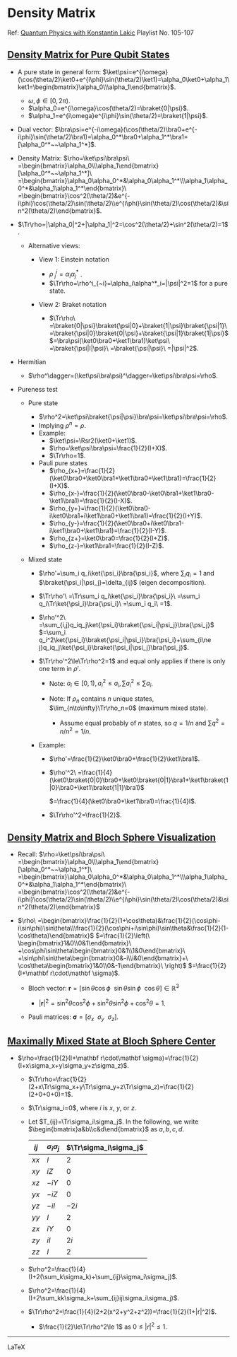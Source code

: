 # Density Matrix

Ref: [Quantum Physics with Konstantin Lakic](https://youtu.be/kqnMgQzjLmQ) Playlist No. 105-107

## [Density Matrix for Pure Qubit States](https://youtu.be/kqnMgQzjLmQ)

- A pure state in general form: $\ket\psi=e^{i\omega}(\cos(\theta/2)\ket0+e^{i\phi}\sin(\theta/2)\ket1)=\alpha_0\ket0+\alpha_1\ket1=\begin{bmatrix}\alpha_0\\\alpha_1\end{bmatrix}$.
  - $\omega,\phi\in[0,2\pi)$.
  - $\alpha_0=e^{i\omega}\cos(\theta/2)=\braket{0|\psi}$.
  - $\alpha_1=e^{i\omega}e^{i\phi}\sin(\theta/2)=\braket{1|\psi}$.

- Dual vector: $\bra\psi=e^{-i\omega}(\cos(\theta/2)\bra0+e^{-i\phi}\sin(\theta/2)\bra1)=\alpha_0^*\bra0+\alpha_1^*\bra1=[\alpha_0^*~~\alpha_1^*]$.

- Density Matrix: $\rho=\ket\psi\bra\psi\
  =\begin{bmatrix}\alpha_0\\\alpha_1\end{bmatrix}[\alpha_0^*~~\alpha_1^*]\
  =\begin{bmatrix}\alpha_0\alpha_0^*&\alpha_0\alpha_1^*\\\alpha_1\alpha_0^*&\alpha_1\alpha_1^*\end{bmatrix}\
  =\begin{bmatrix}\cos^2(\theta/2)&e^{-i\phi}\cos(\theta/2)\sin(\theta/2)\\e^{i\phi}\sin(\theta/2)\cos(\theta/2)&\sin^2(\theta/2)\end{bmatrix}$.

- $\Tr\rho=|\alpha_0|^2+|\alpha_1|^2=\cos^2(\theta/2)+\sin^2(\theta/2)=1$.

  - Alternative views:

    - View 1: Einstein notation
      - $\rho^i_{~j}=\alpha_i\alpha^*_j$ .
      - $\Tr\rho=\rho^i_{~i}=\alpha_i\alpha^*_i=|\psi|^2=1$ for a pure state.

    - View 2: Braket notation
      - $\Tr\rho\
        =\braket{0|\psi}\braket{\psi|0}+\braket{1|\psi}\braket{\psi|1}\
        =\braket{\psi|0}\braket{0|\psi}+\braket{\psi|1}\braket{1|\psi}$
        $=\bra\psi(\ket0\bra0+\ket1\bra1)\ket\psi\
        =\braket{\psi|I|\psi}\
        =\braket{\psi|\psi}\
        =|\psi|^2$.

- Hermitian

  - $\rho^\dagger=(\ket\psi\bra\psi)^\dagger=\ket\psi\bra\psi=\rho$.

- Pureness test

  - Pure state

    - $\rho^2=\ket\psi\braket{\psi|\psi}\bra\psi=\ket\psi\bra\psi=\rho$.
    - Implying $\rho^n=\rho$.
    - Example:
      - $\ket\psi=\Rsr2(\ket0+\ket1)$.
      - $\rho=\ket\psi\bra\psi=\frac{1}{2}(I+X)$.
      - $\Tr\rho=1$.
    - Pauli pure states
      - $\rho_{x+}=\frac{1}{2}(\ket0\bra0+\ket0\bra1+\ket1\bra0+\ket1\bra1)=\frac{1}{2}(I+X)$.
      - $\rho_{x-}=\frac{1}{2}(\ket0\bra0-\ket0\bra1+\ket1\bra0-\ket1\bra1)=\frac{1}{2}(I-X)$.
      - $\rho_{y+}=\frac{1}{2}(\ket0\bra0-i\ket0\bra1+i\ket1\bra0+\ket1\bra1)=\frac{1}{2}(I+Y)$.
      - $\rho_{y-}=\frac{1}{2}(\ket0\bra0+i\ket0\bra1-i\ket1\bra0+\ket1\bra1)=\frac{1}{2}(I-Y)$.
      - $\rho_{z+}=\ket0\bra0=\frac{1}{2}(I+Z)$.
      - $\rho_{z-}=\ket1\bra1=\frac{1}{2}(I-Z)$.

  - Mixed state

    - $\rho'=\sum_i q_i\ket{\psi_i}\bra{\psi_i}$, where $\sum_i q_i=1$ and $\braket{\psi_i|\psi_j}=\delta_{ij}$ (eigen decomposition).

    - $\Tr\rho'\
      =\Tr\sum_i q_i\ket{\psi_i}\bra{\psi_i}\
      =\sum_i q_i\Tr\ket{\psi_i}\bra{\psi_i}\
      =\sum_i q_i\
      =1$.

    - $\rho'^2\
      =\sum_{i,j}q_iq_j\ket{\psi_i}\braket{\psi_i|\psi_j}\bra{\psi_j}$
      $=\sum_i q_i^2\ket{\psi_i}\braket{\psi_i|\psi_i}\bra{\psi_i}+\sum_{i\ne j}q_iq_j\ket{\psi_i}\braket{\psi_i|\psi_j}\bra{\psi_j}$.

    - $\Tr\rho'^2\le\Tr\rho^2=1$ and equal only applies if there is only one term in $\rho'$.

      - Note: $a_i\in[0,1),a_i^2\le a_i,\sum a_i^2\le \sum a_i$.

      - Note: If $\rho_n$ contains $n$ unique states, $\lim_{n\to\infty}\Tr\rho_n=0$ (maximum mixed state).
        - Assume equal probably of $n$ states, so $q=1/n$ and $\sum q^2=n/n^2=1/n$.

    - Example:

      - $\rho'=\frac{1}{2}\ket0\bra0+\frac{1}{2}\ket1\bra1$.

      - $\rho'^2\
        =\frac{1}{4}(\ket0\braket{0|0}\bra0+\ket0\braket{0|1}\bra1+\ket1\braket{1|0}\bra0+\ket1\braket{1|1}\bra1)$

        $=\frac{1}{4}(\ket0\bra0+\ket1\bra1)=\frac{1}{4}I$.

      - $\Tr\rho'^2=\frac{1}{2}$.



## [Density Matrix and Bloch Sphere Visualization](https://youtu.be/ZmU6vRFPHr8)

- Recall:
  $\rho=\ket\psi\bra\psi\
  =\begin{bmatrix}\alpha_0\\\alpha_1\end{bmatrix}[\alpha_0^*~~\alpha_1^*]\
  =\begin{bmatrix}\alpha_0\alpha_0^*&\alpha_0\alpha_1^*\\\alpha_1\alpha_0^*&\alpha_1\alpha_1^*\end{bmatrix}\
  =\begin{bmatrix}\cos^2(\theta/2)&e^{-i\phi}\cos(\theta/2)\sin(\theta/2)\\e^{i\phi}\sin(\theta/2)\cos(\theta/2)&\sin^2(\theta/2)\end{bmatrix}$

- $\rho\
  =\begin{bmatrix}\frac{1}{2}(1+\cos\theta)&\frac{1}{2}(\cos\phi-i\sin\phi)\sin\theta\\\frac{1}{2}(\cos\phi+i\sin\phi)\sin\theta&\frac{1}{2}(1-\cos\theta)\end{bmatrix}$
  $=\frac{1}{2}\left(\
  \begin{bmatrix}1&0\\0&1\end{bmatrix}\
  +\cos\phi\sin\theta\begin{bmatrix}0&1\\1&0\end{bmatrix}\
  +\sin\phi\sin\theta\begin{bmatrix}0&-i\\i&0\end{bmatrix}+\
  \cos\theta\begin{bmatrix}1&0\\0&-1\end{bmatrix}\
  \right)$
  $=\frac{1}{2}(I+\mathbf r\cdot\mathbf \sigma)$.
  - Bloch vector: $\mathbf r=[\sin\theta\cos\phi~~\sin\theta\sin\phi~~\cos\theta]\in\mathbb R^3$
    - $|\mathbf r|^2=\sin^2\theta\cos^2\phi+\sin^2\theta\sin^2\phi+\cos^2\theta=1$.

  - Pauli matrices: $\mathbf\sigma=[\sigma_x~~\sigma_y~~\sigma_z]$.


## [Maximally Mixed State at Bloch Sphere Center](https://youtu.be/LUzdNjqr0jA)

- $\rho=\frac{1}{2}(I+\mathbf r\cdot\mathbf \sigma)=\frac{1}{2}(I+x\sigma_x+y\sigma_y+z\sigma_z)$.

  - $\Tr\rho=\frac{1}{2}(2+x\Tr\sigma_x+y\Tr\sigma_y+z\Tr\sigma_z)=\frac{1}{2}(2+0+0+0)=1$.

  - $\Tr\sigma_i=0$, where $i$ is $x$, $y$, or $z$.

  - Let $T_{ij}=\Tr\sigma_i\sigma_j$.
    In the following, we write $\begin{bmatrix}a&b\\c&d\end{bmatrix}$ as $a,b,c,d$.

    | $ij$ | $\sigma_i\sigma_j$ | $\Tr\sigma_i\sigma_j$ |
    | ---- | ------------------ | --------------------- |
    | $xx$ | $I$                | $2$                   |
    | $xy$ | $iZ$               | $0$                   |
    | $xz$ | $-iY$              | $0$                   |
    | $yx$ | $-iZ$              | $0$                   |
    | $yz$ | $-iI$              | $-2i$                 |
    | $yy$ | $I$                | $2$                   |
    | $zx$ | $iY$               | $0$                   |
    | $zy$ | $iI$               | $2i$                  |
    | $zz$ | $I$                | $2$                   |

  - $\rho^2=\frac{1}{4}(I+2(\sum_k\sigma_k)+\sum_{ij}\sigma_i\sigma_j)$.

  - $\rho^2=\frac{1}{4}(I+2\sum_kk\sigma_k+\sum_{ij}ij\sigma_i\sigma_j)$.

  - $\Tr\rho^2=\frac{1}{4}(2+2(x^2+y^2+z^2))=\frac{1}{2}(1+|r|^2)$.

    - $\frac{1}{2}\le\Tr\rho^2\le 1$ as $0\le|r|^2\le 1$.


---

LaTeX

$$
\newcommand{\Rsr}[1]{\frac{1}{\sqrt{#1}}}
\newcommand{\Tr}{\mathrm{Tr}}
$$
